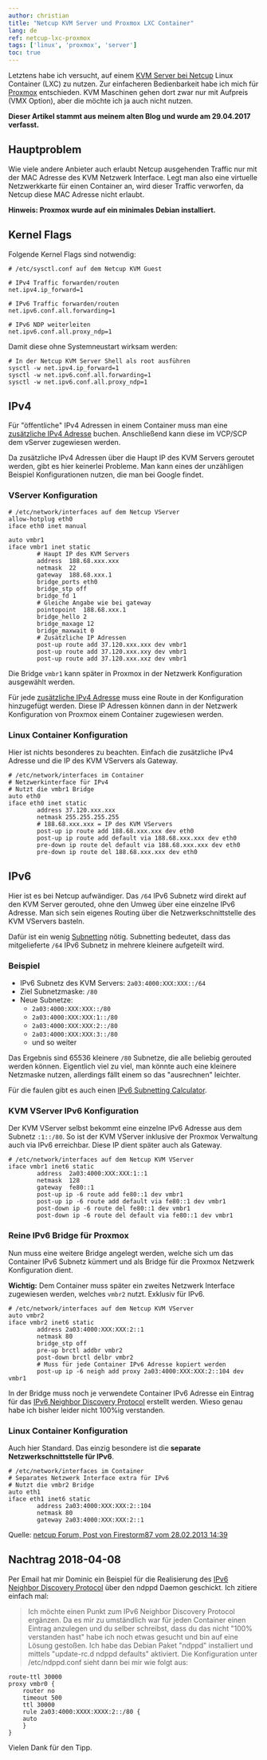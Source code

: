 ```yaml
---
author: christian
title: "Netcup KVM Server und Proxmox LXC Container"
lang: de
ref: netcup-lxc-proxmox
tags: ['linux', 'proxmox', 'server']
toc: true
---
```


Letztens habe ich versucht, auf einem [KVM Server bei Netcup][netcup] Linux Container (LXC) zu nutzen.
Zur einfacheren Bedienbarkeit habe ich mich für [Proxmox][Proxmox] entschieden.
KVM Maschinen gehen dort zwar nur mit Aufpreis (VMX Option), aber die möchte ich
ja auch nicht nutzen.

[Proxmox]: https://www.proxmox.com/en/
[netcup]: https://www.netcup.de/vserver/
[addipv4]: https://www.netcup.de/bestellen/produkt.php?produkt=1072

**Dieser Artikel stammt aus meinem alten Blog und wurde am 29.04.2017 verfasst.**

## Hauptproblem

Wie viele andere Anbieter auch erlaubt Netcup ausgehenden Traffic nur mit der MAC Adresse des
KVM Netzwerk Interface. Legt man also eine virtuelle Netzwerkkarte für einen Container an,
wird dieser Traffic verworfen, da Netcup diese MAC Adresse nicht erlaubt.

**Hinweis: Proxmox wurde auf ein minimales Debian installiert.**

## Kernel Flags

Folgende Kernel Flags sind notwendig:

```
# /etc/sysctl.conf auf dem Netcup KVM Guest

# IPv4 Traffic forwarden/routen
net.ipv4.ip_forward=1

# IPv6 Traffic forwarden/routen
net.ipv6.conf.all.forwarding=1

# IPv6 NDP weiterleiten
net.ipv6.conf.all.proxy_ndp=1
```

Damit diese ohne Systemneustart wirksam werden:

```
# In der Netcup KVM Server Shell als root ausführen
sysctl -w net.ipv4.ip_forward=1
sysctl -w net.ipv6.conf.all.forwarding=1
sysctl -w net.ipv6.conf.all.proxy_ndp=1
```

## IPv4

Für "öffentliche" IPv4 Adressen in einem Container muss man eine
[zusätzliche IPv4 Adresse][addipv4] buchen. Anschließend
kann diese im VCP/SCP dem vServer zugewiesen werden.

Da zusätzliche IPv4 Adressen über die Haupt IP des KVM Servers geroutet
werden, gibt es hier keinerlei Probleme. Man kann eines der unzähligen
Beispiel Konfigurationen nutzen, die man bei Google findet.

### VServer Konfiguration

```
# /etc/network/interfaces auf dem Netcup VServer
allow-hotplug eth0
iface eth0 inet manual

auto vmbr1
iface vmbr1 inet static
        # Haupt IP des KVM Servers
        address  188.68.xxx.xxx
        netmask  22
        gateway  188.68.xxx.1
        bridge_ports eth0
        bridge_stp off
        bridge_fd 1
        # Gleiche Angabe wie bei gateway
        pointopoint  188.68.xxx.1
        bridge_hello 2
        bridge_maxage 12
        bridge_maxwait 0
        # Zusätzliche IP Adressen
        post-up route add 37.120.xxx.xxx dev vmbr1
        post-up route add 37.120.xxx.xxy dev vmbr1
        post-up route add 37.120.xxx.xxz dev vmbr1
```

Die Bridge `vmbr1` kann später in Proxmox in der Netzwerk
Konfiguration ausgewählt werden.

Für jede [zusätzliche IPv4 Adresse][addipv4] muss eine Route in der
Konfiguration hinzugefügt werden. Diese IP Adressen können dann in der
Netzwerk Konfiguration von Proxmox einem Container zugewiesen werden.

### Linux Container Konfiguration

Hier ist nichts besonderes zu beachten.
Einfach die zusätzliche IPv4 Adresse und die
IP des KVM VServers als Gateway.

```
# /etc/network/interfaces im Container
# Netzwerkinterface für IPv4
# Nutzt die vmbr1 Bridge
auto eth0
iface eth0 inet static
        address 37.120.xxx.xxx
        netmask 255.255.255.255
        # 188.68.xxx.xxx = IP des KVM VServers
        post-up ip route add 188.68.xxx.xxx dev eth0
        post-up ip route add default via 188.68.xxx.xxx dev eth0
        pre-down ip route del default via 188.68.xxx.xxx dev eth0
        pre-down ip route del 188.68.xxx.xxx dev eth0
```

## IPv6

Hier ist es bei Netcup aufwändiger. Das `/64` IPv6 Subnetz wird direkt auf den KVM Server
gerouted, ohne den Umweg über eine einzelne IPv6 Adresse. Man sich sein eigenes
Routing über die Netzwerkschnittstelle des KVM VServers basteln.

Dafür ist ein wenig [Subnetting][subnetting] nötig. Subnetting bedeutet,
dass das mitgelieferte `/64` IPv6 Subnetz in mehrere kleinere aufgeteilt wird.

[subnetting]: https://de.wikipedia.org/wiki/Subnetz

### Beispiel

- IPv6 Subnetz des KVM Servers: `2a03:4000:XXX:XXX::/64`
- Ziel Subnetzmaske: `/80`
- Neue Subnetze:
    - `2a03:4000:XXX:XXX::/80`
    - `2a03:4000:XXX:XXX:1::/80`
    - `2a03:4000:XXX:XXX:2::/80`
    - `2a03:4000:XXX:XXX:3::/80`
    - und so weiter

Das Ergebnis sind 65536 kleinere `/80` Subnetze, die alle beliebig gerouted
werden können. Eigentlich viel zu viel, man könnte auch eine kleinere Netzmaske
nutzen, allerdings fällt einem so das "ausrechnen" leichter.

Für die faulen gibt es auch einen [IPv6 Subnetting Calculator][v6calc].

[v6calc]: http://subnettingpractice.com/ipv6_subnetting.html

### KVM VServer IPv6 Konfiguration

Der KVM VServer selbst bekommt eine einzelne IPv6 Adresse aus dem
Subnetz `:1::/80`. So ist der KVM VServer inklusive
der Proxmox Verwaltung auch via IPv6 erreichbar. Diese IP dient
später auch als Gateway.

```
# /etc/network/interfaces auf dem Netcup KVM VServer
iface vmbr1 inet6 static
        address  2a03:4000:XXX:XXX:1::1
        netmask  128
        gateway  fe80::1
        post-up ip -6 route add fe80::1 dev vmbr1
        post-up ip -6 route add default via fe80::1 dev vmbr1
        post-down ip -6 route del fe80::1 dev vmbr1
        post-down ip -6 route del default via fe80::1 dev vmbr1
```

### Reine IPv6 Bridge für Proxmox

Nun muss eine weitere Bridge angelegt werden, welche sich um das
Container IPv6 Subnetz kümmert und als Bridge für die Proxmox
Netzwerk Konfiguration dient.

**Wichtig:** Dem Container muss später ein zweites Netzwerk
Interface zugewiesen werden, welches `vmbr2` nutzt. Exklusiv für IPv6.

```
# /etc/network/interfaces auf dem Netcup KVM VServer
auto vmbr2
iface vmbr2 inet6 static
        address 2a03:4000:XXX:XXX:2::1
        netmask 80
        bridge_stp off
        pre-up brctl addbr vmbr2
        post-down brctl delbr vmbr2
        # Muss für jede Container IPv6 Adresse kopiert werden
        post-up ip -6 neigh add proxy 2a03:4000:XXX:XXX:2::104 dev vmbr1
```

In der Bridge muss noch je verwendete Container IPv6 Adresse ein Eintrag für
das [IPv6 Neighbor Discovery Protocol][neigh] erstellt werden. Wieso genau
habe ich bisher leider nicht 100%ig verstanden.

[neigh]: https://en.wikipedia.org/wiki/Neighbor_Discovery_Protocol

### Linux Container Konfiguration

Auch hier Standard. Das einzig besondere ist die
**separate Netzwerkschnittstelle für IPv6**.

```
# /etc/network/interfaces im Container
# Separates Netzwerk Interface extra für IPv6
# Nutzt die vmbr2 Bridge
auto eth1
iface eth1 inet6 static
        address 2a03:4000:XXX:XXX:2::104
        netmask 80
        gateway 2a03:4000:XXX:XXX:2::1
```

Quelle: [netcup Forum, Post von Firestorm87 vom 28.02.2013 14:39](https://forum.netcup.de/administration-eines-server-vserver/vserver-server-kvm-server/4975-nested-virtualization-unter-kvm/#post52910)

## Nachtrag 2018-04-08

Per Email hat mir Dominic ein Beispiel für die Realisierung des
[IPv6 Neighbor Discovery Protocol][neigh] über den ndppd Daemon
geschickt. Ich zitiere einfach mal:

> Ich möchte einen Punkt zum IPv6 Neighbor Discovery Protocol ergänzen.
> Da es mir zu umständlich war für jeden Container einen Eintrag anzulegen und du selber schreibst,
> dass du das nicht "100% verstanden hast" habe ich noch etwas gesucht und bin auf eine Lösung gestoßen.
> Ich habe das Debian Paket "ndppd" installiert und mittels "update-rc.d ndppd defaults" aktiviert.
> Die Konfiguration unter /etc/ndppd.conf sieht dann bei mir wie folgt aus:

```
route-ttl 30000
proxy vmbr0 {
    router no
    timeout 500
    ttl 30000
    rule 2a03:4000:XXXX:XXXX:2::/80 {
    auto
    }
}
```

Vielen Dank für den Tipp.

